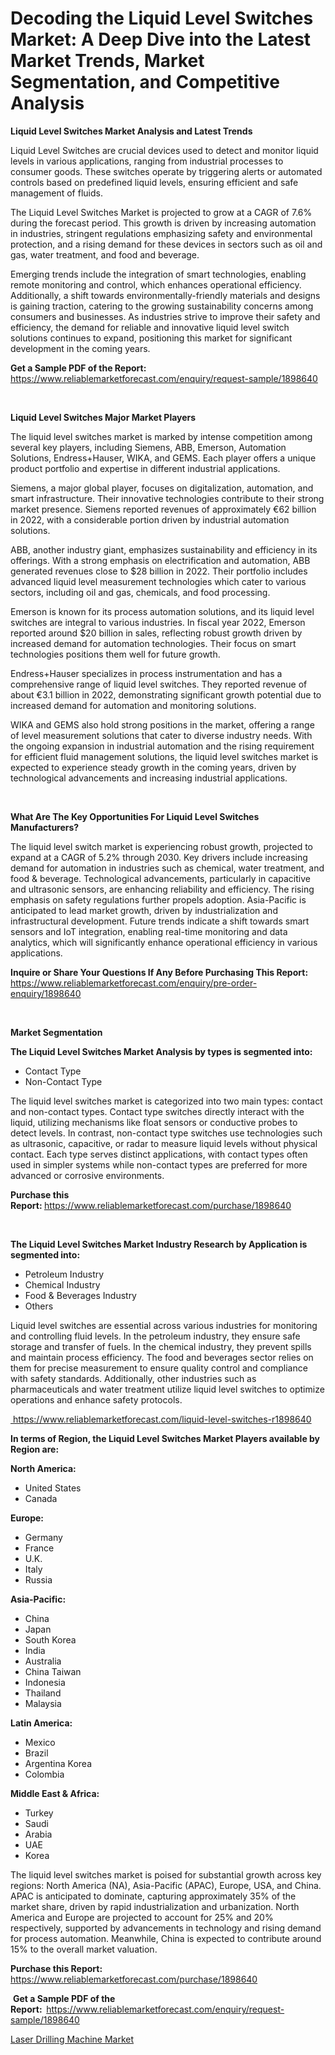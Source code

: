 <p><h1>Decoding the Liquid Level Switches Market: A Deep Dive into the Latest Market Trends, Market Segmentation, and Competitive Analysis</h1></p><p><strong>Liquid Level Switches Market Analysis and Latest Trends</strong></p>
<p><p>Liquid Level Switches are crucial devices used to detect and monitor liquid levels in various applications, ranging from industrial processes to consumer goods. These switches operate by triggering alerts or automated controls based on predefined liquid levels, ensuring efficient and safe management of fluids.</p><p>The Liquid Level Switches Market is projected to grow at a CAGR of 7.6% during the forecast period. This growth is driven by increasing automation in industries, stringent regulations emphasizing safety and environmental protection, and a rising demand for these devices in sectors such as oil and gas, water treatment, and food and beverage. </p><p>Emerging trends include the integration of smart technologies, enabling remote monitoring and control, which enhances operational efficiency. Additionally, a shift towards environmentally-friendly materials and designs is gaining traction, catering to the growing sustainability concerns among consumers and businesses. As industries strive to improve their safety and efficiency, the demand for reliable and innovative liquid level switch solutions continues to expand, positioning this market for significant development in the coming years.</p></p>
<p><strong>Get a Sample PDF of the Report:&nbsp;</strong> <a href="https://www.reliablemarketforecast.com/enquiry/request-sample/1898640?utm_campaign=2190&utm_medium=2&utm_source=Github&utm_content=ia&utm_term=16022025&utm_id=liquid-level-switches">https://www.reliablemarketforecast.com/enquiry/request-sample/1898640</a></p>
<p>&nbsp;</p>
<p><strong>Liquid Level Switches Major Market Players</strong></p>
<p><p>The liquid level switches market is marked by intense competition among several key players, including Siemens, ABB, Emerson, Automation Solutions, Endress+Hauser, WIKA, and GEMS. Each player offers a unique product portfolio and expertise in different industrial applications.</p><p>Siemens, a major global player, focuses on digitalization, automation, and smart infrastructure. Their innovative technologies contribute to their strong market presence. Siemens reported revenues of approximately €62 billion in 2022, with a considerable portion driven by industrial automation solutions.</p><p>ABB, another industry giant, emphasizes sustainability and efficiency in its offerings. With a strong emphasis on electrification and automation, ABB generated revenues close to $28 billion in 2022. Their portfolio includes advanced liquid level measurement technologies which cater to various sectors, including oil and gas, chemicals, and food processing.</p><p>Emerson is known for its process automation solutions, and its liquid level switches are integral to various industries. In fiscal year 2022, Emerson reported around $20 billion in sales, reflecting robust growth driven by increased demand for automation technologies. Their focus on smart technologies positions them well for future growth.</p><p>Endress+Hauser specializes in process instrumentation and has a comprehensive range of liquid level switches. They reported revenue of about €3.1 billion in 2022, demonstrating significant growth potential due to increased demand for automation and monitoring solutions.</p><p>WIKA and GEMS also hold strong positions in the market, offering a range of level measurement solutions that cater to diverse industry needs. With the ongoing expansion in industrial automation and the rising requirement for efficient fluid management solutions, the liquid level switches market is expected to experience steady growth in the coming years, driven by technological advancements and increasing industrial applications.</p></p>
<p>&nbsp;</p>
<p><strong>What Are The Key Opportunities For Liquid Level Switches Manufacturers?</strong></p>
<p><p>The liquid level switch market is experiencing robust growth, projected to expand at a CAGR of 5.2% through 2030. Key drivers include increasing demand for automation in industries such as chemical, water treatment, and food & beverage. Technological advancements, particularly in capacitive and ultrasonic sensors, are enhancing reliability and efficiency. The rising emphasis on safety regulations further propels adoption. Asia-Pacific is anticipated to lead market growth, driven by industrialization and infrastructural development. Future trends indicate a shift towards smart sensors and IoT integration, enabling real-time monitoring and data analytics, which will significantly enhance operational efficiency in various applications.</p></p>
<p><strong>Inquire or Share Your Questions If Any Before Purchasing This Report:</strong> <a href="https://www.reliablemarketforecast.com/enquiry/pre-order-enquiry/1898640?utm_campaign=2190&utm_medium=2&utm_source=Github&utm_content=ia&utm_term=16022025&utm_id=liquid-level-switches">https://www.reliablemarketforecast.com/enquiry/pre-order-enquiry/1898640</a></p>
<p>&nbsp;</p>
<p><strong>Market Segmentation</strong></p>
<p><strong>The Liquid Level Switches Market Analysis by types is segmented into:</strong></p>
<p><ul><li>Contact Type</li><li>Non-Contact Type</li></ul></p>
<p><p>The liquid level switches market is categorized into two main types: contact and non-contact types. Contact type switches directly interact with the liquid, utilizing mechanisms like float sensors or conductive probes to detect levels. In contrast, non-contact type switches use technologies such as ultrasonic, capacitive, or radar to measure liquid levels without physical contact. Each type serves distinct applications, with contact types often used in simpler systems while non-contact types are preferred for more advanced or corrosive environments.</p></p>
<p><strong>Purchase this Report:&nbsp;</strong><a href="https://www.reliablemarketforecast.com/purchase/1898640?utm_campaign=2190&utm_medium=2&utm_source=Github&utm_content=ia&utm_term=16022025&utm_id=liquid-level-switches">https://www.reliablemarketforecast.com/purchase/1898640</a></p>
<p>&nbsp;</p>
<p><strong>The Liquid Level Switches Market Industry Research by Application is segmented into:</strong></p>
<p><ul><li>Petroleum Industry</li><li>Chemical Industry</li><li>Food & Beverages Industry</li><li>Others</li></ul></p>
<p><p>Liquid level switches are essential across various industries for monitoring and controlling fluid levels. In the petroleum industry, they ensure safe storage and transfer of fuels. In the chemical industry, they prevent spills and maintain process efficiency. The food and beverages sector relies on them for precise measurement to ensure quality control and compliance with safety standards. Additionally, other industries such as pharmaceuticals and water treatment utilize liquid level switches to optimize operations and enhance safety protocols.</p></p>
<p><a href="https://www.reliablemarketforecast.com/liquid-level-switches-r1898640?utm_campaign=2190&utm_medium=2&utm_source=Github&utm_content=ia&utm_term=16022025&utm_id=liquid-level-switches">&nbsp;https://www.reliablemarketforecast.com/liquid-level-switches-r1898640</a></p>
<p><strong>In terms of Region, the Liquid Level Switches Market Players available by Region are:</strong></p>
<p>
    <p> <strong> North America: </strong>
        <ul>
            <li>United States</li>
            <li>Canada</li>
        </ul>
        </p> 
    <p> <strong> Europe: </strong>
        <ul>
            <li>Germany</li>
            <li>France</li>
            <li>U.K.</li>
            <li>Italy</li>
            <li>Russia</li>
        </ul>
        </p> 
    <p> <strong> Asia-Pacific: </strong>
        <ul>
            <li>China</li>
            <li>Japan</li>
            <li>South Korea</li>
            <li>India</li>
            <li>Australia</li>
            <li>China Taiwan</li>
            <li>Indonesia</li>
            <li>Thailand</li>
            <li>Malaysia</li>
        </ul>
        </p> 
    <p> <strong> Latin America: </strong>
        <ul>
            <li>Mexico</li>
            <li>Brazil</li>
            <li>Argentina Korea</li>
            <li>Colombia</li>
        </ul>
        </p> 
    <p> <strong> Middle East & Africa: </strong>
        <ul>
            <li>Turkey</li>
            <li>Saudi</li>
            <li>Arabia</li>
            <li>UAE</li>
            <li>Korea</li>
        </ul>
    </p>
    </p>
<p><p>The liquid level switches market is poised for substantial growth across key regions: North America (NA), Asia-Pacific (APAC), Europe, USA, and China. APAC is anticipated to dominate, capturing approximately 35% of the market share, driven by rapid industrialization and urbanization. North America and Europe are projected to account for 25% and 20% respectively, supported by advancements in technology and rising demand for process automation. Meanwhile, China is expected to contribute around 15% to the overall market valuation.</p></p>
<p><strong>Purchase this Report: </strong><a href="https://www.reliablemarketforecast.com/purchase/1898640?utm_campaign=2190&utm_medium=2&utm_source=Github&utm_content=ia&utm_term=16022025&utm_id=liquid-level-switches">https://www.reliablemarketforecast.com/purchase/1898640</a></p>
<p>&nbsp;<strong>Get a Sample PDF of the Report:&nbsp;&nbsp;</strong><a href="https://www.reliablemarketforecast.com/enquiry/request-sample/1898640?utm_campaign=2190&utm_medium=2&utm_source=Github&utm_content=ia&utm_term=16022025&utm_id=liquid-level-switches">https://www.reliablemarketforecast.com/enquiry/request-sample/1898640</a></p>
<p><strong></strong></p>
<p><p><a href="https://github.com/gullattedenna/Market-Research-Report-List-1/blob/main/laser-drilling-machine-market.md?utm_campaign=2190&utm_medium=2&utm_source=Github&utm_content=ia&utm_term=16022025&utm_id=liquid-level-switches">Laser Drilling Machine Market</a></p></p>